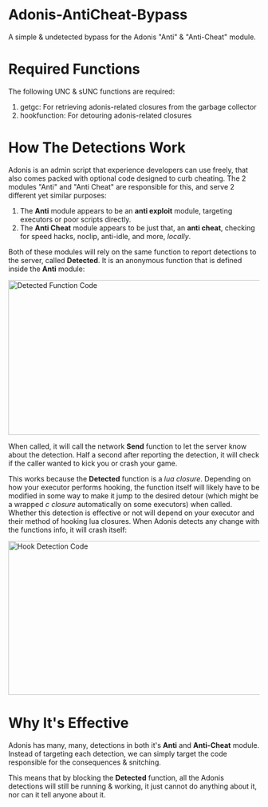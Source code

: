 # Adonis-AntiCheat-Bypass
A simple &amp; undetected bypass for the Adonis "Anti" & "Anti-Cheat" module.

# Required Functions
The following UNC & sUNC functions are required:

1. getgc: For retrieving adonis-related closures from the garbage collector
2. hookfunction: For detouring adonis-related closures

# How The Detections Work

Adonis is an admin script that experience developers can use freely, that also comes packed with optional code designed to curb cheating. The 2 modules "Anti" and "Anti Cheat" are responsible for this, and serve 2 different yet similar purposes:

1. The **Anti** module appears to be an **anti exploit** module, targeting executors or poor scripts directly.
2. The **Anti Cheat** module appears to be just that, an **anti cheat**, checking for speed hacks, noclip, anti-idle, and more, *locally*.

Both of these modules will rely on the same function to report detections to the server, called **Detected**. It is an anonymous function that is defined inside the **Anti** module:

<img width="1599" height="310" alt="Detected Function Code" src="https://github.com/user-attachments/assets/f534575a-9ea8-4273-b351-32065462c414" />

When called, it will call the network **Send** function to let the server know about the detection. Half a second after reporting the detection, it will check if the caller wanted to kick you or crash your game.

This works because the **Detected** function is a *lua closure*. Depending on how your executor performs hooking, the function itself will likely have to be modified in some way to make it jump to the desired detour (which might be a wrapped *c closure* automatically on some executors) when called. Whether this detection is effective or not will depend on your executor and their method of hooking lua closures. When Adonis detects any change with the functions info, it will crash itself:

<img width="881" height="308" alt="Hook Detection Code" src="https://github.com/user-attachments/assets/408bfa5b-549e-4038-adf6-daf4fbefa79c" />

# Why It's Effective

Adonis has many, many, detections in both it's **Anti** and **Anti-Cheat** module. Instead of targeting each detection, we can simply target the code responsible for the consequences & snitching.

This means that by blocking the **Detected** function, all the Adonis detections will still be running & working, it just cannot do anything about it, nor can it tell anyone about it.
